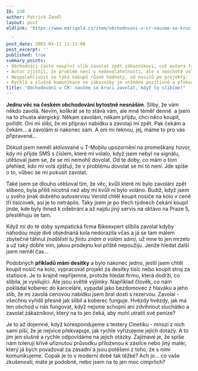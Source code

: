 ```yaml
---
ID: 230
author: Patrick Zandl
layout: post
oldlink: 'https://www.marigold.cz/item/obchodovani-v-cr-naucme-se-kruci-zavolat-kdyz-to-slibime

  '
post_date: 2003-04-11 11:13:00
post_excerpt: ''
published: true
summary_points:
- Obchodníci často nesplní slib zavolat zpět zákazníkovi, což autora frustruje.
- Autor zjistil, že problém není v nedovolatelnosti, ale v neochotě volat.
- Nespolehlivost se týká nákupů různé hodnoty, od nosičů po projekty.
- Rychlá a slušná komunikace se zákazníky je vnímána pozitivně a překvapivě.
title: "Obchodování v ČR: naučme se kruci zavolat, když to slíbíme!"
---
```


<p>
<STRONG>Jednu věc na českém obchodování bytostně nesnáším</STRONG>. Sliby, že vám někdo zavolá. Nevím, kolikrát se to stává vám, ale mně téměř denně&#160; a jsem na to zhusta alergický. Někam zavolám, někam přijdu, chci něco koupit, pořídit. Oni mi slíbí, že mi připraví nabídku a zavolají mi zpět. Pak čekám a čekám... a zavolám si nakonec sám. A oni mi řeknou, jej, máme to pro vás připravené...</p>

<p>
Dokud jsem neměl aktivované u T-Mobilu upozornění na promeškaný hovor, kdy mi přijde SMS s číslem, které mi volalo, když jsem nebyl na signálu, utěšoval jsem se, že se mi nemohli dovolat. Od té doby, co mám o tom přehled, kdo mi volá zjišťuji, že v problému dovolat se mi to není. Jde spíše o to, vůbec se mi pokusit zavolat. </p>

<p>
Také jsem se dlouho utěšoval tím, že věc, kvůli které mi bylo zavolání zpět slíbeno, byla příliš nicotná než aby mi kvůli ní bylo voláno. Budiž, když jsem u svého jinak dobrého autoservisu Verold chtěl koupit nosiče na kolo v ceně tří tisícovek, asi je to netrápilo. Taky jsem je po třech týdnech čekání koupil jinde, kde byly ihned k odebrání a až najdu jiný servis na oktávo na Praze 5, přestěhuju se tam. </p>

<p>
Když mi do té doby sympatická firma Bikeexpert slíbila zavolat kdyby náhodou moje dvě objednaná kola nedorazila včas a já se tam málem zbytečně táhnul <EM>(naštěstí tu fintu znám a volám sám),</EM> už mne to jen mrzelo a už taky dobře vím, jakou prodejnu kol příště nepoužiju. Jenže hledat další jsem neměl čas...</p>

<p>
Podobných <STRONG>příkladů mám desítky</STRONG> a bylo nakonec jedno, jestli jsem chtěl koupit nosič na kolo, vypracovat projekt za desítky tisíc nebo koupit stroj za statisíce. Je to krajně nepříjemné, protože hledat firmu, která dodrží, co slíbila, je vysilující. Ale jsou světlé výjimky. Například člověk, co nám pokládal koberec do kanceláře, vypadal jako bezdomovec z hlaváku a jeho slib, že mi zavolá cenovou nabídku jsem bral dosti s rezervou. Zavolal - všechno vyřídil přesně jak slíbil a koberec funguje. Hvězdy hvězdy, jak má ten obchod u nás fungovat, když nejsme schopni ani zdvihnout sluchátko a zavolat zákazníkovi, který na to jen čeká, aby mohl utratit své peníze? </p>

<p>
Je to až dojemné, když korespondujeme s testery Cinetiku - mnozí z nich sami píší, že je nejvíce překvapuje, jak rychle vyřizujeme jejich dotazy. A to jim jen slušně a rychle odpovídáme na jejich otázky. Zajímavé je, že spíše nám tolerují křivě uříznutou průvodku přiloženou k zásilce nebo jiný malér, který já bych považoval za zásadní&#160;a jsou potěšeni z toho, že s nimi komunikujeme. Copak je to v moderní době tak těžké? Ach jo... co vaše zkušenosti, máte je podobné, nebo jsem na to jen moc cimprlich?</p>